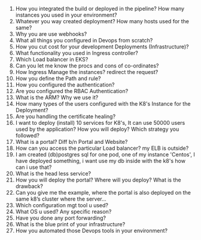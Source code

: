 1. How you integrated the build or deployed in the pipeline?  How many instances you used in your   environment?
2. Whatever you way created deployment? How many hosts used for the same?
3. Why you are use webhooks?
4. What all things you configured in Devops from scratch?
5. How you cut cost for your development Deployments (Infrastructure)?
6. What functionality you used in Ingress controller?
7. Which Load balancer in EKS?
8. Can you let me know the procs and cons of co-ordinates?
9. How Ingress Manage the instances? redirect the request?
10. How you define the Path and rule?
11. How you configured the authentication?
12. Are you configured the RBAC Authentication?
13. What is the ARM? Why we use it?
14. How many types of the users configured with the K8's Instance for the Deployment?
15. Are you handling the certificate healing?
16. I want to deploy (install) 10 services for K8's, It can use 50000 users   used by the application? How you will deploy? Which strategy you followed?
17. What is a portal? Diff b/n Portal and Website?
18. How can you access the particular Load balancer? my ELB is outside?
19. I am created (db)postgres sql for one pod, one of my instance 'Centos',    I have deployed something, i want use my db inside with the k8's how can i use that?
20. What is the head less service?	
21. How you will deploy the portal? Where will you deploy? What is the drawback?
22. Can you give me the example, where the portal is also deployed on the same k8’s cluster where the server…
23. Which configuration mgt tool u used?
24. What OS u used? Any specific reason?
25. Have you done any port forwarding?
26. What is the blue print of your infrastructure?
27. How you automated those Devops tools in your environment?
